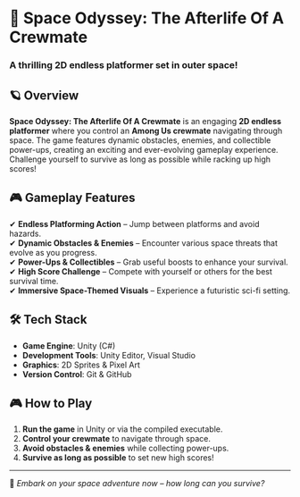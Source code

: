 # 🚀 Space Odyssey: The Afterlife Of A Crewmate

### **A thrilling 2D endless platformer set in outer space!**

## 🪐 Overview
**Space Odyssey: The Afterlife Of A Crewmate** is an engaging **2D endless platformer** where you control an **Among Us crewmate** navigating through space. The game features dynamic obstacles, enemies, and collectible power-ups, creating an exciting and ever-evolving gameplay experience. Challenge yourself to survive as long as possible while racking up high scores!

## 🎮 Gameplay Features
✔ **Endless Platforming Action** – Jump between platforms and avoid hazards.  
✔ **Dynamic Obstacles & Enemies** – Encounter various space threats that evolve as you progress.  
✔ **Power-Ups & Collectibles** – Grab useful boosts to enhance your survival.  
✔ **High Score Challenge** – Compete with yourself or others for the best survival time.  
✔ **Immersive Space-Themed Visuals** – Experience a futuristic sci-fi setting.  

## 🛠️ Tech Stack
- **Game Engine**: Unity (C#)
- **Development Tools**: Unity Editor, Visual Studio
- **Graphics**: 2D Sprites & Pixel Art
- **Version Control**: Git & GitHub

## 🎮 How to Play
1. **Run the game** in Unity or via the compiled executable.
2. **Control your crewmate** to navigate through space.
3. **Avoid obstacles & enemies** while collecting power-ups.
4. **Survive as long as possible** to set new high scores!

---
🚀 *Embark on your space adventure now – how long can you survive?*

